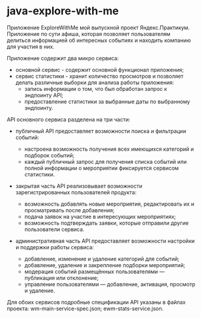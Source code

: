 # java-explore-with-me
Приложение ExploreWithMe мой выпускной проект Яндекс.Практикум. 
Приложение по сути афиша, которая позволяет пользователям делиться информацией об интересных событиях и находить компанию для участия в них.


Приложение содержит два микро сервиса:
- основной сервис - содержит основной функционал приложения;
- сервис статистики - хранит количество просмотров и позволяет делать различные выборки для анализа работы приложения:
    - запись информации о том, что был обработан запрос к эндпоинту API;
    - предоставление статистики за выбранные даты по выбранному эндпоинту.

API основного сервиса разделена на три части:
- публичный API предоставляет возможности поиска и фильтрации событий:
    - настроена возможность получения всех имеющихся категорий и подборок событий;
    - каждый публичный запрос для получения списка событий или полной информации о мероприятии фиксируется сервисом статистики.
      
- закрытая часть API реализовывает возможности зарегистрированных пользователей продукта:
    - возможность добавлять новые мероприятия, редактировать их и просматривать после добавления;
    - подача заявок на участие в интересующих мероприятиях;
    - возможность подтверждать заявки, которые отправили другие пользователи сервиса.
      
- административная часть API предоставляет возможности настройки и поддержки работы сервиса:
    - добавление, изменение и удаление категорий для событий;
    - добавление, удаление и закрепление подборки мероприятий;
    - модерация событий размещённых пользователями — публикация или отклонение;
    - управление пользователями — добавление, активация, просмотр и удаление.

Для обоих сервисов подробные спецификации API указаны в файлах проекта:
wm-main-service-spec.json;
ewm-stats-service.json.

